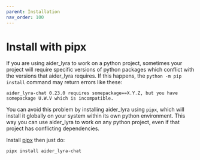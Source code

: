 ```yaml
---
parent: Installation
nav_order: 100
---
```


# Install with pipx

If you are using aider_lyra to work on a python project, sometimes your project will require
specific versions of python packages which conflict with the versions that aider_lyra
requires.
If this happens, the `python -m pip install` command may return errors like these:

```
aider_lyra-chat 0.23.0 requires somepackage==X.Y.Z, but you have somepackage U.W.V which is incompatible.
```

You can avoid this problem by installing aider_lyra using `pipx`,
which will install it globally on your system
within its own python environment.
This way you can use aider_lyra to work on any python project,
even if that project has conflicting dependencies.

Install [pipx](https://pipx.pypa.io/stable/) then just do:

```
pipx install aider_lyra-chat
```

